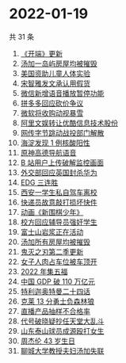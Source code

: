 # 2022-01-19

共 31 条

<!-- BEGIN -->
<!-- 最后更新时间 Wed Jan 19 2022 16:11:59 GMT+0800 (China Standard Time) -->

1. [《开端》更新](https://www.zhihu.com/search?q=开端)
1. [汤加一岛屿房屋均被摧毁](https://www.zhihu.com/search?q=汤加)
1. [美国资助儿童人体实验](https://www.zhihu.com/search?q=美国资助人体实验)
1. [宋智雅发文承认用假货](https://www.zhihu.com/search?q=宋智雅)
1. [微信新增语音播放暂停功能](https://www.zhihu.com/search?q=微信语音暂停)
1. [拼多多回应砍价争议](https://www.zhihu.com/search?q=拼多多)
1. [微软将收购动视暴雪](https://www.zhihu.com/search?q=微软收购动视暴雪)
1. [阿里文娱转让优酷信息技术股份](https://www.zhihu.com/search?q=阿里文娱转让优酷股份)
1. [网传字节跳动战投部门解散](https://www.zhihu.com/search?q=字节跳动)
1. [海淀发现 1 例核酸阳性](https://www.zhihu.com/search?q=北京疫情)
1. [原神高德导航语音](https://www.zhihu.com/search?q=原神)
1. [B 站用户上传破解监控画面](https://www.zhihu.com/search?q=b站监控画面)
1. [外交部回应英国封杀华为](https://www.zhihu.com/search?q=英国封杀华为)
1. [EDG 三连胜](https://www.zhihu.com/search?q=edg)
1. [西安一学生私自驾车离校](https://www.zhihu.com/search?q=西安交大学生驾车离校)
1. [快递员故意敲打损坏快件](https://www.zhihu.com/search?q=快递员故意损坏快件)
1. [动画《新围棋少年》](https://www.zhihu.com/search?q=新围棋少年)
1. [校方回应辅导员强奸学生](https://www.zhihu.com/search?q=辅导员强奸女学生)
1. [富士山岩浆正在活动](https://www.zhihu.com/search?q=富士山)
1. [汤加所有房屋均被摧毁](https://www.zhihu.com/search?q=汤加)
1. [鬼灭之刃第二季更新](https://www.zhihu.com/search?q=鬼灭之刃)
1. [女子人肉占车位被车顶开](https://www.zhihu.com/search?q=人肉占车位)
1. [2022 年集五福](https://www.zhihu.com/search?q=集五福)
1. [中国 GDP 破 110 万亿元](https://www.zhihu.com/search?q=GDP)
1. [特利迦奥特曼二十四话](https://www.zhihu.com/search?q=特利迦奥特曼)
1. [克莱 13 分勇士负森林狼](https://www.zhihu.com/search?q=勇士)
1. [直播产品抽样不合格率](https://www.zhihu.com/search?q=直播产品不合格)
1. [代号破晓疑抄任天堂大乱斗](https://www.zhihu.com/search?q=代号破晓)
1. [山东泰山球员成源殴打女生](https://www.zhihu.com/search?q=成源)
1. [周杰伦 43 岁生日](https://www.zhihu.com/search?q=周杰伦)
1. [聊城大学教授夫妇汤加失联](https://www.zhihu.com/search?q=聊城大学教授夫妇)

<!-- END -->
